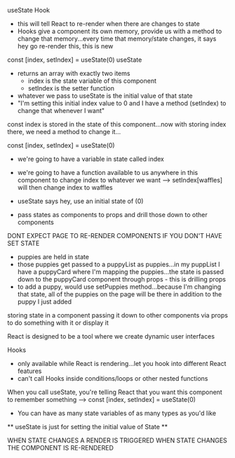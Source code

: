 useState Hook
- this will tell React to re-render when there are changes to state
- Hooks give a component its own memory, provide us with a method to change that memory...every time that memory/state changes, it says hey go re-render this, this is new

const [index, setIndex] = useState(0)
useState
- returns an array with exactly two items
  - index is the state variable of this component
  - setIndex is the setter function
- whatever we pass to useState is the initial value of that state
- "I'm setting this initial index value to 0 and I have a method (setIndex) to change that whenever I want"

const index is stored in the state of this component...now with storing index there, we need a method to change it...

const [index, setIndex] = useState(0)
- we're going to have a variable in state called index
- we're going to have a function available to us anywhere in this component to change index to whatever we want --> setIndex[waffles] will then change index to waffles
- useState says hey, use an initial state of (0)

- pass states as components to props and drill those down to other components

DONT EXPECT PAGE TO RE-RENDER COMPONENTS IF YOU DON'T HAVE SET STATE
- puppies are held in state
- those puppies get passed to a puppyList as puppies...in my puppList I have a puppyCard where I'm mapping the puppies...the state is passed down to the puppyCard component through props - this is drilling props
- to add a puppy, would use setPuppies method...because I'm changing that state, all of the puppies on the page will be there in addition to the puppy I just added

storing state in a component
passing it down to other components via props to do something with it or display it

React is designed to be a tool where we create dynamic user interfaces

Hooks
- only available while React is rendering...let you hook into different React features
- can't call Hooks inside conditions/loops or other nested functions
  
When you call useState, you're telling React that you want this component to remember something
--> const [index, setIndex] = useState(0)

- You can have as many state variables of as many types as you'd like 

** useState is just for setting the initial value of State **


WHEN STATE CHANGES A RENDER IS TRIGGERED
WHEN STATE CHANGES THE COMPONENT IS RE-RENDERED
